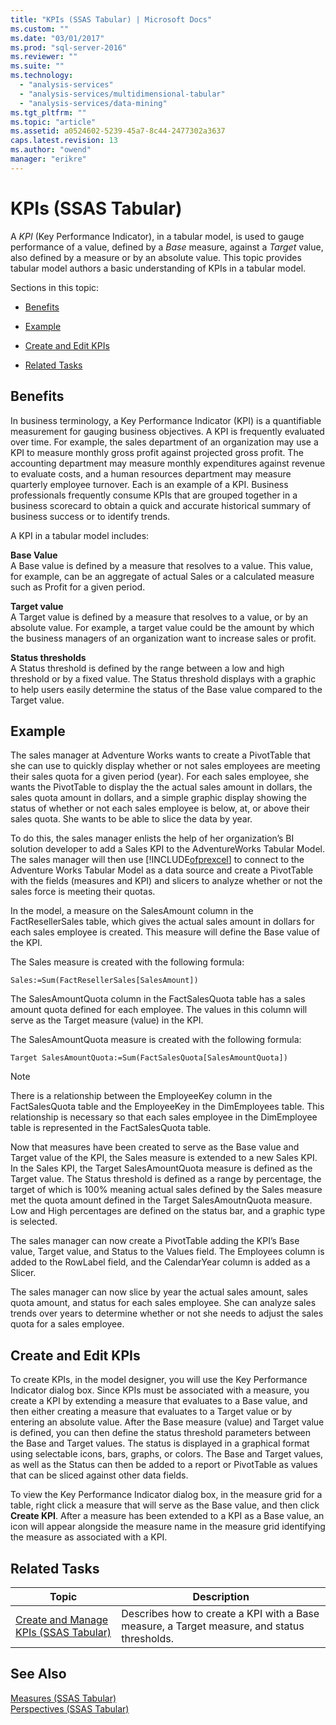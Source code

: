 ```yaml
---
title: "KPIs (SSAS Tabular) | Microsoft Docs"
ms.custom: ""
ms.date: "03/01/2017"
ms.prod: "sql-server-2016"
ms.reviewer: ""
ms.suite: ""
ms.technology: 
  - "analysis-services"
  - "analysis-services/multidimensional-tabular"
  - "analysis-services/data-mining"
ms.tgt_pltfrm: ""
ms.topic: "article"
ms.assetid: a0524602-5239-45a7-8c44-2477302a3637
caps.latest.revision: 13
ms.author: "owend"
manager: "erikre"
---
```

# KPIs (SSAS Tabular)
  A *KPI* (Key Performance Indicator), in a tabular model, is used to gauge performance of a value, defined by a *Base* measure, against a *Target* value, also defined by a measure or by an absolute value. This topic provides tabular model authors a basic understanding of KPIs in a tabular model.  
  
 Sections in this topic:  
  
-   [Benefits](#bkmk_benefits)  
  
-   [Example](#bkmk_example)  
  
-   [Create and Edit KPIs](#bkmk_create)  
  
-   [Related Tasks](#bkmk_related_tasks)  
  
##  <a name="bkmk_benefits"></a> Benefits  
 In business terminology, a Key Performance Indicator (KPI) is a quantifiable measurement for gauging business objectives. A KPI is frequently evaluated over time. For example, the sales department of an organization may use a KPI to measure monthly gross profit against projected gross profit. The accounting department may measure monthly expenditures against revenue to evaluate costs, and a human resources department may measure quarterly employee turnover. Each is an example of a KPI. Business professionals frequently consume KPIs that are grouped together in a business scorecard to obtain a quick and accurate historical summary of business success or to identify trends.  
  
 A KPI in a tabular model includes:  
  
 **Base Value**  
 A Base value is defined by a measure that resolves to a value. This value, for example, can be an aggregate of actual Sales or a calculated measure such as Profit for a given period.  
  
 **Target value**  
 A Target value is defined by a measure that resolves to a value, or by an absolute value. For example, a target value could be the amount by which the business managers of an organization want to increase sales or profit.  
  
 **Status thresholds**  
 A Status threshold is defined by the range between a low and high threshold or by a fixed value. The Status threshold displays with a graphic to help users easily determine the status of the Base value compared to the Target value.  
  
##  <a name="bkmk_example"></a> Example  
 The sales manager at Adventure Works wants to create a PivotTable that she can use to quickly display whether or not sales employees are meeting their sales quota for a given period (year). For each sales employee, she wants the PivotTable to display the the actual sales amount in dollars, the sales quota amount in dollars, and a simple graphic display showing the status of whether or not each sales employee is below, at, or above their sales quota. She wants to be able to slice the data by year.  
  
 To do this, the sales manager enlists the help of her organization’s BI solution developer to add a Sales KPI to the AdventureWorks Tabular Model. The sales manager will then use [!INCLUDE[ofprexcel](../../a9retired/includes/ofprexcel-md.md)] to connect to the Adventure Works Tabular Model as a data source and create a PivotTable with the fields (measures and KPI) and slicers to analyze whether or not the sales force is meeting their quotas.  
  
 In the model, a measure on the SalesAmount column in the FactResellerSales table, which gives the actual sales amount in dollars for each sales employee is created. This measure will define the Base value of the KPI.  
  
 The Sales measure is created with the following formula:  
  
```  
Sales:=Sum(FactResellerSales[SalesAmount])  
```  
  
 The SalesAmountQuota column in the FactSalesQuota table has a sales amount quota defined for each employee. The values in this column will serve as the Target measure (value) in the KPI.  
  
 The SalesAmountQuota measure is created with the following formula:  
  
```  
Target SalesAmountQuota:=Sum(FactSalesQuota[SalesAmountQuota])  
```  
  
> [!NOTE]  
>  There is a relationship between the EmployeeKey column in the FactSalesQuota table and the EmployeeKey in the DimEmployees table. This relationship is necessary so that each sales employee in the DimEmployee table is represented in the FactSalesQuota table.  
  
 Now that measures have been created to serve as the Base value and Target value of the KPI, the Sales measure is extended to a new Sales KPI. In the Sales KPI, the Target SalesAmountQuota measure is defined as the Target value. The Status threshold is defined as a range by percentage, the target of which is 100% meaning actual sales defined by the Sales measure met the quota amount defined in the Target SalesAmoutnQuota measure. Low and High percentages are defined on the status bar, and a graphic type is selected.  
  
 The sales manager can now create a PivotTable adding the KPI’s Base value, Target value, and Status to the Values field. The Employees column is added to the RowLabel field, and the CalendarYear column is added as a Slicer.  
  
 The sales manager can now slice by year the actual sales amount, sales quota amount, and status for each sales employee. She can analyze sales trends over years to determine whether or not she needs to adjust the sales quota for a sales employee.  
  
##  <a name="bkmk_create"></a> Create and Edit KPIs  
 To create KPIs, in the model designer, you will use the Key Performance Indicator dialog box. Since KPIs must be associated with a measure, you create a KPI by extending a measure that evaluates to a Base value, and then either creating a measure that evaluates to a Target value or by entering an absolute value. After the Base measure (value) and Target value is defined, you can then define the status threshold parameters between the Base and Target values. The status is displayed in a graphical format using selectable icons, bars, graphs, or colors. The Base and Target values, as well as the Status can then be added to a report or PivotTable as values that can be sliced against other data fields.  
  
 To view the Key Performance Indicator dialog box, in the measure grid for a table, right click a measure that will serve as the Base value, and then click **Create KPI**. After a measure has been extended to a KPI as a Base value, an icon will appear alongside the measure name in the measure grid identifying the measure as associated with a KPI.  
  
##  <a name="bkmk_related_tasks"></a> Related Tasks  
  
|Topic|Description|  
|-----------|-----------------|  
|[Create and Manage KPIs &#40;SSAS Tabular&#41;](../../analysis-services/tabular-models/create-and-manage-kpis-ssas-tabular.md)|Describes how to create a KPI with a Base measure, a Target measure, and status thresholds.|  
  
## See Also  
 [Measures &#40;SSAS Tabular&#41;](../../analysis-services/tabular-models/measures-ssas-tabular.md)   
 [Perspectives &#40;SSAS Tabular&#41;](../../analysis-services/tabular-models/perspectives-ssas-tabular.md)  
  
  
